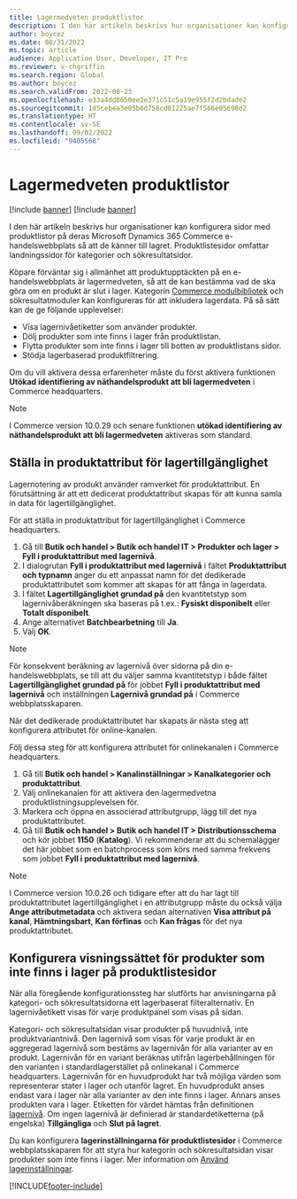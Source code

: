 ```yaml
---
title: Lagermedveten produktlistor
description: I den här artikeln beskrivs hur organisationer kan konfigurera sidor med produktlistor på deras Microsoft Dynamics 365 Commerce e-handelswebbplats så att de känner till lagret.
author: boycez
ms.date: 08/31/2022
ms.topic: article
audience: Application User, Developer, IT Pro
ms.reviewer: v-chgriffin
ms.search.region: Global
ms.author: boycez
ms.search.validFrom: 2022-08-23
ms.openlocfilehash: e33a4dd8650ee2e371c51c5a19e955f2d2bdade2
ms.sourcegitcommit: 1d5cebea3e05b6d758cd01225ae7f566e05698d2
ms.translationtype: HT
ms.contentlocale: sv-SE
ms.lasthandoff: 09/02/2022
ms.locfileid: "9405568"
---
```

# <a name="inventory-aware-product-listing"></a>Lagermedveten produktlistor

[!include [banner](../includes/banner.md)]
[!include [banner](../includes/preview-banner.md)]

I den här artikeln beskrivs hur organisationer kan konfigurera sidor med produktlistor på deras Microsoft Dynamics 365 Commerce e-handelswebbplats så att de känner till lagret. Produktlistesidor omfattar landningssidor för kategorier och sökresultatsidor.

Köpare förväntar sig i allmänhet att produktupptäckten på en e-handelswebbplats är lagermedveten, så att de kan bestämma vad de ska göra om en produkt är slut i lager. Kategorin [Commerce modulbibliotek](starter-kit-overview.md) och sökresultatmoduler kan konfigureras för att inkludera lagerdata. På så sätt kan de ge följande upplevelser:

- Visa lagernivåetiketter som använder produkter.
- Dölj produkter som inte finns i lager från produktlistan.
- Flytta produkter som inte finns i lager till botten av produktlistans sidor.
- Stödja lagerbaserad produktfiltrering.

Om du vill aktivera dessa erfarenheter måste du först aktivera funktionen **Utökad identifiering av näthandelsprodukt att bli lagermedveten** i Commerce headquarters.

> [!NOTE]
> I Commerce version 10.0.29 och senare funktionen **utökad identifiering av näthandelsprodukt att bli lagermedveten** aktiveras som standard.

## <a name="set-up-product-attribute-for-inventory-availability"></a>Ställa in produktattribut för lagertillgänglighet

Lagernotering av produkt använder ramverket för produktattribut. En förutsättning är att ett dedicerat produktattribut skapas för att kunna samla in data för lagertillgänglighet.

För att ställa in produktattribut för lagertillgänglighet i Commerce headquarters.

1. Gå till **Butik och handel \> Butik och handel IT \> Produkter och lager \> Fyll i produktattribut med lagernivå**.
1. I dialogrutan **Fyll i produktattribut med lagernivå** i fältet **Produktattribut och typnamn** anger du ett anpassat namn för det dedikerade produktattributet som kommer att skapas för att fånga in lagerdata.
1. I fältet **Lagertillgänglighet grundad på** den kvantitetstyp som lagernivåberäkningen ska baseras på t.ex.: **Fysiskt disponibelt** eller **Totalt disponibelt**.
1. Ange alternativet **Batchbearbetning** till **Ja**.
1. Välj **OK**.

> [!NOTE]
> För konsekvent beräkning av lagernivå över sidorna på din e-handelswebbplats, se till att du väljer samma kvantitetstyp i både fältet **Lagertillgänglighet grundad på** för jobbet **Fyll i produktattribut med lagernivå** och inställningen **Lagernivå grundad på** i Commerce webbplatsskaparen.

När det dedikerade produktattributet har skapats är nästa steg att konfigurera attributet för online-kanalen.

Följ dessa steg för att konfigurera attributet för onlinekanalen i Commerce headquarters.

1. Gå till **Butik och handel \> Kanalinställningar \> Kanalkategorier och produktattribut**.
1. Välj onlinekanalen för att aktivera den lagermedvetna produktlistningsupplevelsen för.
1. Markera och öppna en associerad attributgrupp, lägg till det nya produktattributet.
1. Gå till **Butik och handel \> Butik och handel IT \> Distributionsschema** och kör jobbet **1150** (**Katalog**). Vi rekommenderar att du schemalägger det här jobbet som en batchprocess som körs med samma frekvens som jobbet **Fyll i produktattribut med lagernivå**.

> [!NOTE]
> I Commerce version 10.0.26 och tidigare efter att du har lagt till produktattributet lagertillgänglighet i en attributgrupp måste du också välja **Ange attributmetadata** och aktivera sedan alternativen **Visa attribut på kanal**, **Hämtningsbart**, **Kan förfinas** och **Kan frågas** för det nya produktattributet.

## <a name="configure-the-display-behavior-for-out-of-stock-products-on-product-listing-pages"></a>Konfigurera visningssättet för produkter som inte finns i lager på produktlistesidor

När alla föregående konfigurationssteg har slutförts har anvisningarna på kategori- och sökresultatsidorna ett lagerbaserat filteralternativ. En lagernivåetikett visas för varje produktpanel som visas på sidan.

Kategori- och sökresultatsidan visar produkter på huvudnivå, inte produktvariantnivå. Den lagernivå som visas för varje produkt är en aggregerad lagernivå som bestäms av lagernivån för alla varianter av en produkt. Lagernivån för en variant beräknas utifrån lagerbehållningen för den varianten i standardlagerstället på onlinekanal i Commerce headquarters. Lagernivån för en huvudprodukt har två möjliga värden som representerar stater i lager och utanför lagret. En huvudprodukt anses endast vara i lager när alla varianter av den inte finns i lager. Annars anses produkten vara i lager. Etiketten för värdet hämtas från definitionen [lagernivå](inventory-buffers-levels.md). Om ingen lagernivå är definierad är standardetiketterna (på engelska) **Tillgängliga** och **Slut på lagret**.

Du kan konfigurera **lagerinställningarna för produktlistesidor** i Commerce webbplatsskaparen för att styra hur kategorin och sökresultatsidan visar produkter som inte finns i lager. Mer information om [Använd lagerinställningar](inventory-settings.md).

[!INCLUDE[footer-include](../includes/footer-banner.md)]
